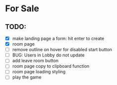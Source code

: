 # For Sale

## TODO:

- [x] make landing page a form: hit enter to create
- [x] room page
- [ ] remove outline on hover for disabled start button
- [ ] BUG: Users in Lobby do not update
- [ ] add leave room button
- [ ] room page copy to clipboard function
- [ ] room page loading styling
- [ ] play the game

